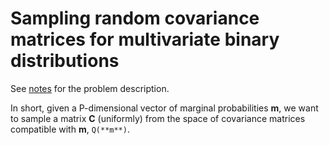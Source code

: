 # Sampling random covariance matrices for multivariate binary distributions

See [notes](https://github.com/maxbiostat/sampling_binary_covariances/blob/main/notes/sampling_binary_covariance.pdf) for the problem description. 

In short, given a P-dimensional vector of marginal probabilities **m**, we want to sample a matrix **C** (uniformly) from the space of covariance matrices compatible with **m**, `Q(**m**)`. 
